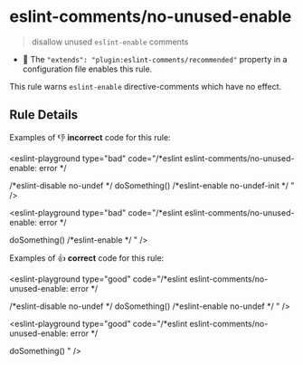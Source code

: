# eslint-comments/no-unused-enable

> disallow unused `eslint-enable` comments

- 🌟 The `"extends": "plugin:eslint-comments/recommended"` property in a configuration file enables this rule.

This rule warns `eslint-enable` directive-comments which have no effect.

## Rule Details

Examples of :-1: **incorrect** code for this rule:

<eslint-playground type="bad" code="/*eslint eslint-comments/no-unused-enable: error */

/*eslint-disable no-undef */
doSomething()
/*eslint-enable no-undef-init */
" />

<eslint-playground type="bad" code="/*eslint eslint-comments/no-unused-enable: error */

doSomething()
/*eslint-enable */
" />

Examples of :+1: **correct** code for this rule:

<eslint-playground type="good" code="/*eslint eslint-comments/no-unused-enable: error */

/*eslint-disable no-undef */
doSomething()
/*eslint-enable no-undef */
" />

<eslint-playground type="good" code="/*eslint eslint-comments/no-unused-enable: error */

doSomething()
" />
